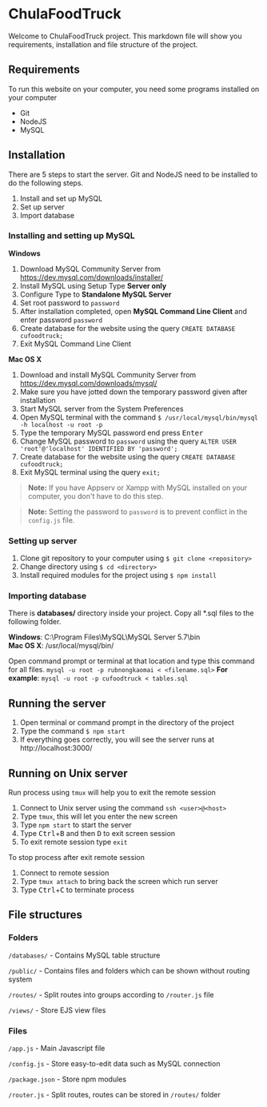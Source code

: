 # ChulaFoodTruck
Welcome to ChulaFoodTruck project. This markdown file will show you requirements, installation and file structure of the project.

## Requirements
To run this website on your computer, you need some programs installed on your computer

- Git
- NodeJS
- MySQL

## Installation
There are 5 steps to start the server. Git and NodeJS need to be installed to do the following steps.
1. Install and set up MySQL
2. Set up server
3. Import database

### Installing and setting up MySQL
**Windows**
1. Download MySQL Community Server from
https://dev.mysql.com/downloads/installer/
2. Install MySQL using Setup Type **Server only**
3. Configure Type to **Standalone MySQL Server**
4. Set root password to `password`
5. After installation completed, open **MySQL Command Line Client** and enter password `password`
6. Create database for the website using the query
`CREATE DATABASE cufoodtruck;`
7. Exit MySQL Command Line Client

**Mac OS X**
1. Download and install MySQL Community Server from
https://dev.mysql.com/downloads/mysql/
2. Make sure you have jotted down the temporary password given after installation
3. Start MySQL server from the System Preferences
4. Open MySQL terminal with the command
`$ /usr/local/mysql/bin/mysql -h localhost -u root -p`
5. Type the temporary MySQL password end press <kbd>Enter</kbd>
6. Change MySQL password to `password` using the query
`ALTER USER 'root'@'localhost' IDENTIFIED BY 'password';`
7. Create database for the website using the query
`CREATE DATABASE cufoodtruck;`
8. Exit MySQL terminal using the query
`exit;`

> **Note:** If you have Appserv or Xampp with MySQL installed on your computer, you don't have to do this step.

> **Note:** Setting the password to `password` is to prevent conflict in the `config.js` file.

### Setting up server
1. Clone git repository to your computer using
`$ git clone <repository>`
2. Change directory using
`$ cd <directory>`
3. Install required modules for the project using
`$ npm install`

### Importing database
There is **databases/** directory inside your project. Copy all *.sql files to the following folder.

**Windows**: C:\Program Files\MySQL\MySQL Server 5.7\bin\
**Mac OS X**: /usr/local/mysql/bin/

Open command prompt or terminal at that location and type this command for all files.
`mysql -u root -p rubnongkaomai < <filename.sql>`
**For example**: `mysql -u root -p cufoodtruck < tables.sql`

## Running the server
1. Open terminal or command prompt in the directory of the project
2. Type the command
`$ npm start`
3. If everything goes correctly, you will see the server runs at http://localhost:3000/

Running on Unix server
----------
Run process using `tmux` will help you to exit the remote session
1. Connect to Unix server using the command
`ssh <user>@<host>`
2. Type `tmux`, this will let you enter the new screen
3. Type `npm start` to start the server
4. Type <kbd>Ctrl</kbd>+<kbd>B</kbd> and then <kbd>D</kbd> to exit screen session
5. To exit remote session type `exit`

To stop process after exit remote session
1. Connect to remote session
2. Type `tmux attach` to bring back the screen which run server
3. Type <kbd>Ctrl</kbd>+<kbd>C</kbd> to terminate process

## File structures
### Folders
`/databases/` - Contains MySQL table structure

`/public/` - Contains files and folders which can be shown without routing system

`/routes/` - Split routes into groups according to `/router.js` file

`/views/` - Store EJS view files

### Files
`/app.js` - Main Javascript file

`/config.js` - Store easy-to-edit data such as MySQL connection

`/package.json` - Store npm modules

`/router.js` - Split routes, routes can be stored in `/routes/` folder
